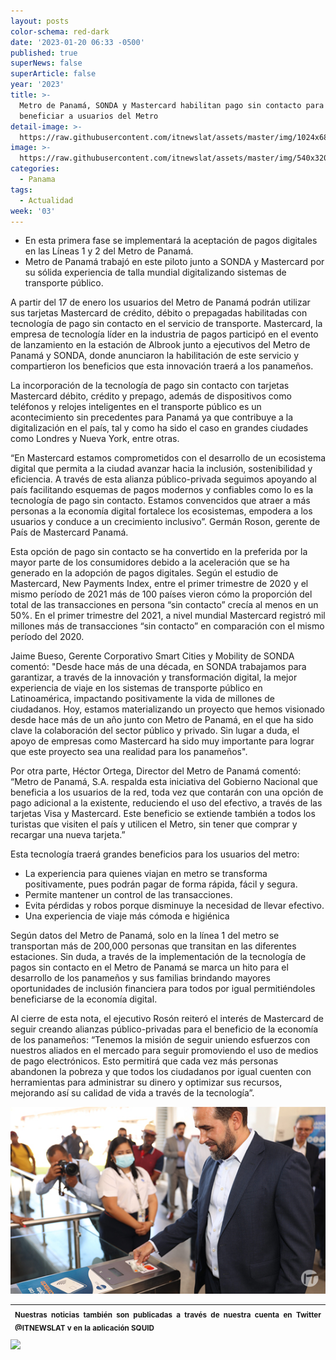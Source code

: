 ```yaml
---
layout: posts
color-schema: red-dark
date: '2023-01-20 06:33 -0500'
published: true
superNews: false
superArticle: false
year: '2023'
title: >-
  Metro de Panamá, SONDA y Mastercard habilitan pago sin contacto para
  beneficiar a usuarios del Metro
detail-image: >-
  https://raw.githubusercontent.com/itnewslat/assets/master/img/1024x680/metro-master-pty-g.jpg
image: >-
  https://raw.githubusercontent.com/itnewslat/assets/master/img/540x320/metro-master-pty-p.jpg
categories:
  - Panama
tags:
  - Actualidad
week: '03'
---
```

- En esta primera fase se implementará la aceptación de pagos digitales en las Líneas 1 y 2 del Metro de Panamá.
- Metro de Panamá trabajó en este piloto junto a SONDA y Mastercard por su sólida experiencia de talla mundial digitalizando sistemas de transporte público.

A partir del 17 de enero los usuarios del Metro de Panamá podrán utilizar sus tarjetas Mastercard de crédito, débito o prepagadas habilitadas con tecnología de pago sin contacto en el servicio de transporte. Mastercard, la empresa de tecnología líder en la industria de pagos participó en el evento de lanzamiento en la estación de Albrook junto a ejecutivos del Metro de Panamá y SONDA, donde anunciaron la habilitación de este servicio y compartieron los beneficios que esta innovación traerá a los panameños.

La incorporación de la tecnología de pago sin contacto con tarjetas Mastercard débito, crédito y prepago, además de dispositivos como teléfonos y relojes inteligentes en el transporte público es un acontecimiento sin precedentes para Panamá ya que contribuye a la digitalización en el país, tal y como ha sido el caso en grandes ciudades como Londres y Nueva York, entre otras. 

“En Mastercard estamos comprometidos con el desarrollo de un ecosistema digital que permita a la ciudad avanzar hacia la inclusión, sostenibilidad y eficiencia. A través de esta alianza público-privada seguimos apoyando al país facilitando esquemas de pagos modernos y confiables como lo es la tecnología de pago sin contacto. Estamos convencidos que atraer a más personas a la economía digital fortalece los ecosistemas, empodera a los usuarios y conduce a un crecimiento inclusivo”. Germán Roson, gerente de País de Mastercard Panamá.  

Esta opción de pago sin contacto se ha convertido en la preferida por la mayor parte de los consumidores debido a la aceleración que se ha generado en la adopción de pagos digitales. Según el estudio de Mastercard, New Payments Index, entre el primer trimestre de 2020 y el mismo período de 2021 más de 100 países vieron cómo la proporción del total de las transacciones en persona “sin contacto” crecía al menos en un 50%. En el primer trimestre del 2021, a nivel mundial Mastercard registró mil millones más de transacciones “sin contacto” en comparación con el mismo período del 2020. 

Jaime Bueso, Gerente Corporativo Smart Cities y Mobility de SONDA comentó: "Desde hace más de una década, en SONDA trabajamos para garantizar, a través de la innovación y transformación digital, la mejor experiencia de viaje en los sistemas de transporte público en Latinoamérica, impactando positivamente la vida de millones de ciudadanos. Hoy, estamos materializando un proyecto que hemos visionado desde hace más de un año junto con Metro de Panamá, en el que ha sido clave la colaboración del sector público y privado. Sin lugar a duda, el apoyo de empresas como Mastercard ha sido muy importante para lograr que este proyecto sea una realidad para los panameños".

Por otra parte, Héctor Ortega, Director del Metro de Panamá comentó: “Metro de Panamá, S.A. respalda esta iniciativa del Gobierno Nacional que beneficia a los usuarios de la red, toda vez que contarán con una opción de pago adicional a la existente, reduciendo el uso del efectivo, a través de las tarjetas Visa y Mastercard. Este beneficio se extiende también a todos los turistas que visiten el país y utilicen el Metro, sin tener que comprar y recargar una nueva tarjeta.”

Esta tecnología traerá grandes beneficios para los usuarios del metro:
- La experiencia para quienes viajan en metro se transforma positivamente, pues podrán pagar de forma rápida, fácil y segura.
- Permite mantener un control de las transacciones.
- Evita pérdidas y robos porque disminuye la necesidad de llevar efectivo.
- Una experiencia de viaje más cómoda e higiénica


Según datos del Metro de Panamá, solo en la línea 1 del metro se transportan más de 200,000 personas que transitan en las diferentes estaciones. Sin duda, a través de la implementación de la tecnología de pagos sin contacto en el Metro de Panamá se marca un hito para el desarrollo de los panameños y sus familias brindando mayores oportunidades de inclusión financiera para todos por igual permitiéndoles beneficiarse de la economía digital.

Al cierre de esta nota, el ejecutivo Rosón reiteró el interés de Mastercard de seguir creando alianzas público-privadas para el beneficio de la economía de los panameños: “Tenemos la misión de seguir uniendo esfuerzos con nuestros aliados en el mercado para seguir promoviendo el uso de medios de pago electrónicos. Esto permitirá que cada vez más personas abandonen la pobreza y que todos los ciudadanos por igual cuenten con herramientas para administrar su dinero y optimizar sus recursos, mejorando así su calidad de vida a través de la tecnología”.

![](https://raw.githubusercontent.com/itnewslat/assets/master/img/540x320/metro-master-pty-p.jpg)

<table style="height: 42px;" width="569">
<tbody>
<tr>
<td style="text-align: justify;"><sub><strong>Nuestras noticias también son publicadas a través de nuestra cuenta en Twitter <a href="https://twitter.com/itnewslat?lang=es">@ITNEWSLAT</a> y en la aplicación <a href="https://squidapp.co/en/">SQUID</a></strong></sub></td>
</tr>
</tbody>
</table>

<img src="https://tracker.metricool.com/c3po.jpg?hash=56f88a41e39ab42c063cc51676587a04"/>